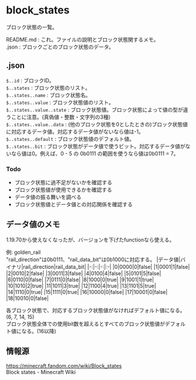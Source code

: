 # block_states
ブロック状態の一覧。

README.md : これ。ファイルの説明とブロック状態関するメモ。  
.json : ブロックごとのブロック状態のデータ。

## .json

`$..id` : ブロックID。  
`$..states` : ブロック状態のリスト。  
`$..states..name` : ブロック状態名。  
`$..states..value` : ブロック状態値のリスト。  
`$..states..value..state` : ブロック状態値。ブロック状態によって値の型が違うことに注意。(真偽値・整数・文字列の3種)  
`$..states..value..data` : (他のブロック状態を0としたときの)ブロック状態値に対応するデータ値。対応するデータ値がないなら値は-1。  
`$..states..default` : ブロック状態値のデフォルト値。  
`$..states..bit` : ブロック状態がデータ値で使うビット。対応するデータ値がないなら値は0。例えば、0 - 5 の 0b0111 の範囲を使うなら値は0b0111 = 7。  

### Todo
* ブロック状態に過不足がないかを確認する
* ブロック状態値が使用できるかを確認する
* データ値の振る舞いを調べる
* ブロック状態値とデータ値との対応関係を確認する

## データ値のメモ

1.19.70から使えなくなったが、バージョンを下げたfunctionなら使える。

例: golden_rail  
"rail_direction"は0b0111、"rail_data_bit"は0b1000に対応する。
|データ値|バイナリ|rail_direction|rail_data_bit|
|-:|-:|-:|:-|
|0|0000|0|false|
|1|0001|1|false|
|2|0010|2|false|
|3|0011|3|false|
|4|0100|4|false|
|5|0101|5|false|
|6|0110|0|false|
|7|0111|0|false|
|8|1000|0|true|
|9|1001|1|true|
|10|1010|2|true|
|11|1011|3|true|
|12|1100|4|true|
|13|1101|5|true|
|14|1110|0|true|
|15|1111|0|true|
|16|10000|0|false|
|17|10001|0|false|
|18|10010|0|false|

各ブロック状態で、対応するブロック状態値がなければデフォルト値になる。(6, 7, 14, 15)  
ブロック状態全体での使用bit数を超えるとすべてのブロック状態値がデフォルト値になる。(16以降)

## 情報源

https://minecraft.fandom.com/wiki/Block_states  
Block states - Minecraft Wiki
